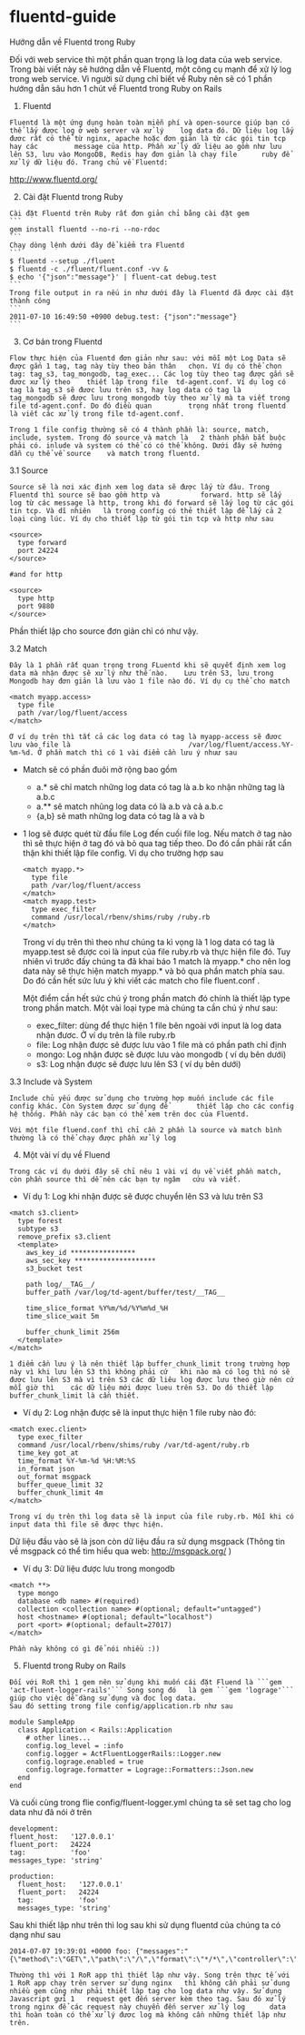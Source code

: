 # fluentd-guide
Hướng dẫn về Fluentd trong Ruby

  Đối với web service thì một phần quan trọng là log data của web service. Trong bài viết này sẽ hướng dẫn về Fluentd, một công cụ mạnh để xử lý log trong web service. Vì người sử dụng chỉ biết về Ruby nên sẽ có 1 phần hướng dẫn sâu hơn 1 chút về Fluentd trong Ruby on Rails
  
  1. Fluentd
  
    Fluentd là một ứng dụng hoàn toàn miễn phí và open-source giúp bạn có thể lấy được log ở web server và xử lý    log data đó. Dữ liệu log lấy đươc rất có thể từ nginx, apache hoặc đơn giản là từ các gói tin tcp hay các         message của http. Phần xử lý dữ liệu ao gồm như lưu lên S3, lưu vào MongoDB, Redis hay đơn giản là chạy file      ruby để xử lý dữ liệu đó. Trang chủ về Fluentd:
  http://www.fluentd.org/

  2. Cài đặt Fluentd trong Ruby
  
    Cài đặt Fluentd trên Ruby rất đơn giản chỉ bằng cài đặt gem
    ```
    gem install fluentd --no-ri --no-rdoc
    ```
    Chạy dòng lệnh dưới đây để kiểm tra Fluentd
    ```
    $ fluentd --setup ./fluent
    $ fluentd -c ./fluent/fluent.conf -vv &
    $ echo '{"json":"message"}' | fluent-cat debug.test
    ```
    Trong file output in ra nếu in như dưới đây là Fluentd đã được cài đặt thành công
    ```
    2011-07-10 16:49:50 +0900 debug.test: {"json":"message"}
    ```
    
  3. Cơ bản trong Fluentd
  
    Flow thực hiện của Fluentd đơn giản như sau: với mỗi một Log Data sẽ được gắn 1 tag, tag này tùy theo bản thân   chọn. Ví dụ có thể chọn tag: tag_s3, tag_mongodb, tag_exec... Các log tùy theo tag được gắn sẽ đươc xử lý theo    thiết lập trong file  td-agent.conf. Ví dụ log có tag là tag_s3 sẽ đươc lưu trên s3, hay log data có tag là       tag_mongodb sẽ được lưu trong mongodb tùy theo xử lý mà ta viết trong file td-agent.conf. Do đó điều quan         trọng nhất trong fluentd là viết các xử lý trong file td-agent.conf.
  
    Trong 1 file config thường sẽ có 4 thành phần là: source, match, include, system. Trong đó source và match là   2 thành phần bắt buộc phải có. inlude và system có thể có có thể không. Dưới đây sẽ hướng dẫn cụ thể về source    và match trong fluentd.

  3.1 Source
  
    Source sẽ là nơi xác định xem log data sẽ được lấy từ đâu. Trong Fluentd thì source sẽ bao gồm http và          forward. http sẽ lấy log từ các message là http, trong khi đó forward sẽ lấy log từ các gói tin tcp. Và dĩ nhiên   là trong config có thẻ thiết lập để lấy cả 2 loại cùng lúc. Ví dụ cho thiết lập từ gói tin tcp và http như sau
    
  ```
  <source>
    type forward
    port 24224
  </source>
  
  #and for http
  
  <source>
    type http
    port 9880
  </source>
  ```
  
  Phần thiết lập cho source đơn giản chỉ có như vậy.
  
  3.2 Match
  
    Đây là 1 phần rất quan trọng trong FLuentd khi sẽ quyết định xem log data mà nhận được sẽ xử lý như thế nào.    Lưu trên S3, lưu trong Mongodb hay đơn giản là lưu vào 1 file nào đó. Ví dụ cụ thể cho match
  
  ```
  <match myapp.access>
    type file
    path /var/log/fluent/access
  </match>
  ```
  
    Ở ví dụ trên thì tất cả các log data có tag là myapp-access sẽ đươc lưu vào file là                             /var/log/fluent/access.%Y-%m-%d. Ở phần match thì có 1 vài điểm cần lưu ý nhuư sau
    
  - Match sẽ có phần đuôi mở rộng bao gồm
    + a.* sẽ chỉ match những log data có tag là a.b ko nhận những tag là a.b.c
    + a.** sẽ match nhũng log data có là a.b và cả a.b.c
    + {a,b} sẽ math những log data có tag là a và b
  - 1 log sẽ được quét từ đầu file Log đến cuối file log. Nếu match ở tag nào thì sẽ thực hiện ở tag đó và bỏ       qua tag tiếp theo. Do đó cần phải rất cẩn thận khi thiết lập file config. Vi dụ cho trường hợp sau
    
    ```
    <match myapp.*>
      type file
      path /var/log/fluent/access
    </match>
    <match myapp.test>
      type exec_filter
      command /usr/local/rbenv/shims/ruby /ruby.rb
    </match>
    ```
    
    Trong ví dụ trên thì theo như chúng ta kì vọng là 1 log data có tag là myapp.test sẽ được coi là input của      file ruby.rb và thực hiện file đó. Tuy nhiên vì trước đấy chúng ta đã khai báo 1 match là myapp.* cho nên log     data này sẽ thực hiện match myapp.* và bỏ qua phần match phía sau. Do đó cần hết sức lưu ý khi viết các match     cho file fluent.conf .
    
    Một điểm cần hết sức chú ý trong phần match đó chính là thiết lập type trong phần match. Một vài loại type mà   chúng ta cần chú ý như sau:
    
    + exec_filter: dùng để thực hiện 1 file bên ngoài với input là log data nhận đươc. Ở ví dụ trên là file         ruby.rb
    + file: Log nhận được sẽ được lưu vào 1 file mà có phần path chỉ định
    + mongo: Log nhận được sẽ được lưu vào mongodb ( ví dụ bên dưới)
    + s3: Log nhận được sẽ được lưu lên S3 ( ví dụ bên dưới)
    
    
    
  3.3 Include và System
  
    Include chủ yếu được sử dụng cho trường hợp muốn include các file config khác. Còn System được sử dụng để       thiết lập cho các config hệ thống. Phần này các bạn có thể xem trên doc của Fluentd.
    
    Với một file fluend.conf thì chỉ cần 2 phần là source và match bình thường là có thể chạy được phần xử lý log
  
  4. Một vài ví dụ về Fluend

    Trong các ví dụ dưới đây sẽ chỉ nêu 1 vài ví dụ về viết phần match, còn phần source thì dễ nên các bạn tự ngâm   cứu và viết.
  
 - Ví dụ 1: Log khi nhận được sẽ được chuyển lên S3 và lưu trên S3
 
  ```
  <match s3.client>
    type forest
    subtype s3
    remove_prefix s3.client
    <template>
      aws_key_id ****************
      aws_sec_key ********************
      s3_bucket test
  
      path log/__TAG__/
      buffer_path /var/log/td-agent/buffer/test/__TAG__
      
      time_slice_format %Y%m/%d/%Y%m%d_%H
      time_slice_wait 5m
      
      buffer_chunk_limit 256m
    </template>
  </match>
  ```
  
    1 điểm cần lưu ý là nên thiết lập buffer_chunk_limit trong trường hợp này vì khi lưu lên S3 thì không phải cứ   khi nào mà có log thì nó sẽ được lưu lên S3 mà vì trên S3 các dữ liêu log được lưu theo giờ nên cứ mỗi giờ thì    các dữ liệu mới được lueu trên S3. Do đó thiết lập buffer_chunk_limit là cần thiết.
    
  - Ví dụ 2: Log nhận được sẽ là input thực hiện 1 file ruby nào đó:
  
  ```
  <match exec.client>
    type exec_filter
    command /usr/local/rbenv/shims/ruby /var/td-agent/ruby.rb
    time_key got_at
    time_format %Y-%m-%d %H:%M:%S
    in_format json
    out_format msgpack
    buffer_queue_limit 32
    buffer_chunk_limit 4m
  </match>
  ```
  
    Trong ví dụ trên thì log data sẽ là input của file ruby.rb. Mỗi khi có input data thì file sẽ được thực hiện.
  Dữ liệu đầu vào sẽ là json còn dữ liệu đầu ra sử dụng msgpack (Thông tin về msgpack có thể tìm hiểu qua web:
  http://msgpack.org/ )
  
  - Ví dụ 3: Dữ liệu được lưu trong mongodb
  
  ```
  <match **>
    type mongo
    database <db name> #(required)
    collection <collection name> #(optional; default="untagged")
    host <hostname> #(optional; default="localhost")
    port <port> #(optional; default=27017)
  </match>
  ```
  
    Phần này không có gì để nói nhiều :))
  
  5. Fluentd trong Ruby on Rails
  
    Đối với RoR thì 1 gem nên sử dụng khi muốn cái đặt Fluend là ```gem 'act-fluent-logger-rails'``` Song song đó   là gem ```gem 'lograge'``` giúp cho việc dễ dàng sử dụng và đọc log data.
    Sau đó setting trong file config/application.rb như sau
 
  ```
  module SampleApp
    class Application < Rails::Application
      # other lines...
      config.log_level = :info
      config.logger = ActFluentLoggerRails::Logger.new
      config.lograge.enabled = true
      config.lograge.formatter = Lograge::Formatters::Json.new
    end
  end
  ```
  
  Và cuối cùng trong flie config/fluent-logger.yml chúng ta sẽ set tag cho log data như đã nói ở trên
  
  ```
  development:
  fluent_host:   '127.0.0.1'
  fluent_port:   24224
  tag:           'foo'
  messages_type: 'string'
  
  production:
    fluent_host:   '127.0.0.1'
    fluent_port:   24224
    tag:           'foo'
    messages_type: 'string'
  ```
  
  Sau khi thiết lập như trên thì log sau khi sử dụng fluentd của chúng ta có dạng như sau
  
  ```
  2014-07-07 19:39:01 +0000 foo: {"messages":"{\"method\":\"GET\",\"path\":\"/\",\"format\":\"*/*\",\"controller\":\"static_pages\",\"action\":\"home\",\"status\":200,\"duration\":550.14,\"view\":462.89,\"db\":1.2}","level":"INFO"}
  ```

    Thường thì với 1 RoR app thì thiết lập như vậy. Song trên thực tế với 1 RoR app chạy trên server sử dụng nginx   thì không cần phải sử dung nhiều gem cũng như phải thiết lập tag cho log data như vậy. Sử dụng Javascript gửi 1   request get đến server kèm theo tag. Sau đó xử lý trong nginx để các request này chuyển đến server xử lý log      data thì hoàn toàn có thể xử lý đươc log mà không cần những thiết lập như trên.

